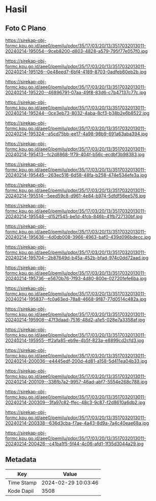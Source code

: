 # Hasil

## Foto C Plano

https://sirekap-obj-formc.kpu.go.id/aee0/pemilu/pdpr/35/17/03/20/13/3517032013011-20240214-195054--9ceb8200-d803-4828-a579-795f77e057f0.jpg

https://sirekap-obj-formc.kpu.go.id/aee0/pemilu/pdpr/35/17/03/20/13/3517032013011-20240214-195126--0e48eed7-6bf4-4189-8703-0adfeb60eb2b.jpg

https://sirekap-obj-formc.kpu.go.id/aee0/pemilu/pdpr/35/17/03/20/13/3517032013011-20240214-195220--46896791-07aa-49f8-83d6-c7b47137c77c.jpg

https://sirekap-obj-formc.kpu.go.id/aee0/pemilu/pdpr/35/17/03/20/13/3517032013011-20240214-195244--0ce3eb73-8032-4aba-8cf3-b38b2e6b8522.jpg

https://sirekap-obj-formc.kpu.go.id/aee0/pemilu/pdpr/35/17/03/20/13/3517032013011-20240214-195324--a5cd75bb-ee17-4a98-98b9-691a63aba394.jpg

https://sirekap-obj-formc.kpu.go.id/aee0/pemilu/pdpr/35/17/03/20/13/3517032013011-20240214-195413--fc2d8868-1f79-404f-b56c-ecdbf3b98383.jpg

https://sirekap-obj-formc.kpu.go.id/aee0/pemilu/pdpr/35/17/03/20/13/3517032013011-20240214-195445--263ec516-6d58-48fa-b258-474e534efe3a.jpg

https://sirekap-obj-formc.kpu.go.id/aee0/pemilu/pdpr/35/17/03/20/13/3517032013011-20240214-195514--5eed59c8-d961-4e84-b974-5dfdf56ee576.jpg

https://sirekap-obj-formc.kpu.go.id/aee0/pemilu/pdpr/35/17/03/20/13/3517032013011-20240214-195548--d152f545-be1d-4fcb-846b-41fb727130bf.jpg

https://sirekap-obj-formc.kpu.go.id/aee0/pemilu/pdpr/35/17/03/20/13/3517032013011-20240214-195636--4d0db008-3966-4963-baf0-439d096bdecc.jpg

https://sirekap-obj-formc.kpu.go.id/aee0/pemilu/pdpr/35/17/03/20/13/3517032013011-20240214-195704--2b87649d-b45a-452b-bfad-974c0dd72aad.jpg

https://sirekap-obj-formc.kpu.go.id/aee0/pemilu/pdpr/35/17/03/20/13/3517032013011-20240214-195736--e5670b76-7f93-4d80-800e-02720fefe6ba.jpg

https://sirekap-obj-formc.kpu.go.id/aee0/pemilu/pdpr/35/17/03/20/13/3517032013011-20240214-195837--fc0a63ed-78a8-4668-9f87-77d0514c482a.jpg

https://sirekap-obj-formc.kpu.go.id/aee0/pemilu/pdpr/35/17/03/20/13/3517032013011-20240214-195908--47f3daad-7516-48d2-a1e5-028e7a3358af.jpg

https://sirekap-obj-formc.kpu.go.id/aee0/pemilu/pdpr/35/17/03/20/13/3517032013011-20240214-195955--ff2afa85-eb9e-4b5f-823a-e8899cd2cfd3.jpg

https://sirekap-obj-formc.kpu.go.id/aee0/pemilu/pdpr/35/17/03/20/13/3517032013011-20240214-200036--e4445edf-200d-4d81-a158-5d411ea04b33.jpg

https://sirekap-obj-formc.kpu.go.id/aee0/pemilu/pdpr/35/17/03/20/13/3517032013011-20240214-200109--336fb7a2-9957-46ad-abf7-5554e268c788.jpg

https://sirekap-obj-formc.kpu.go.id/aee0/pemilu/pdpr/35/17/03/20/13/3517032013011-20240214-200309--3fa97c82-ffec-48c3-9c87-f2d8610a6db2.jpg

https://sirekap-obj-formc.kpu.go.id/aee0/pemilu/pdpr/35/17/03/20/13/3517032013011-20240214-200338--636d3cba-f7ae-4a43-8d9a-7a4c40eae68a.jpg

https://sirekap-obj-formc.kpu.go.id/aee0/pemilu/pdpr/35/17/03/20/13/3517032013011-20240214-200426--c41ba1f5-5f44-4c06-afd1-1f35d3044a29.jpg


## Metadata

| Key        | Value               |
| ---------- | ------------------- |
| Time Stamp | 2024-02-29 10:03:46 |
| Kode Dapil | 3508                |



